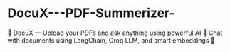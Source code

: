 # DocuX---PDF-Summerizer-
📄 DocuX — Upload your PDFs and ask anything using powerful AI 🤖 Chat with documents using LangChain, Groq LLM, and smart embeddings 🚀
